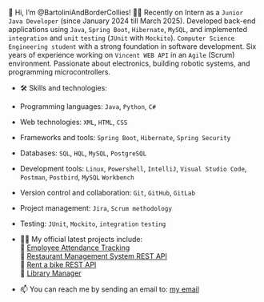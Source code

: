 👋 Hi, I’m @BartoliniAndBorderCollies!
👩‍💻 Recently on Intern as a `Junior Java Developer` (since January 2024 till March 2025). Developed back-end applications using `Java`, `Spring Boot`, `Hibernate`, `MySQL`, and implemented `integration` and `unit` `testing` (`JUnit` with `Mockito`). `Computer Science Engineering student` with a strong foundation in software development. 
Six years of experience working on `Vincent WEB API` in an `Agile` (Scrum) environment. Passionate about electronics, building robotic systems, and programming microcontrollers.
- 🛠 Skills and technologies:
- Programming languages: `Java`, `Python`, `C#`
- Web technologies: `XML`, `HTML`, `CSS`
- Frameworks and tools: `Spring Boot`, `Hibernate`, `Spring Security`
- Databases: `SQL`, `HQL`, `MySQL`, `PostgreSQL`
- Development tools: `Linux`, `Powershell`, `IntelliJ`, `Visual Studio Code`, `Postman`, `Postbird`, `MySQL` `Workbench`
- Version control and collaboration: `Git`, `GitHub`, `GitLab`
- Project management: `Jira`, `Scrum methodology`
- Testing: `JUnit`, `Mockito`, `integration` `testing`

- 👩‍💻 My official latest projects include:
<br> 🔭 [Employee Attendance Tracking](https://github.com/BartoliniAndBorderCollies/Employee_attendance_tracking)
<br> 🔭 [Restaurant Management System REST API](https://github.com/BartoliniAndBorderCollies/Restaurant_Management_System_REST_API)
<br> 🔭 [Rent a bike REST API](https://github.com/BartoliniAndBorderCollies/Bike.v2_REST_API)
<br> 🔭 [Library Manager](https://github.com/BartoliniAndBorderCollies/Library_Manager_Official)
- 📫 You can reach me by sending an email to: <a href="mailto:bartek.klodnicki@gmail.com">my email</a>

<!---
BartoliniAndBorderCollies/BartoliniAndBorderCollies is a ✨ special ✨ repository because its `README.md` (this file) appears on your GitHub profile.
You can click the Preview link to take a look at your changes.
--->
